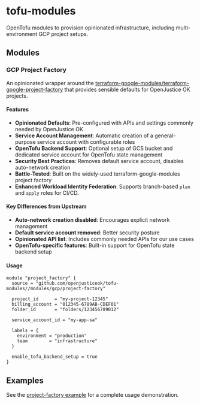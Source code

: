 # tofu-modules

OpenTofu modules to provision opinionated infrastructure, including multi-environment GCP project setups.

## Modules

### GCP Project Factory

An opinionated wrapper around the [terraform-google-modules/terraform-google-project-factory](https://github.com/terraform-google-modules/terraform-google-project-factory) that provides sensible defaults for OpenJustice OK projects.

#### Features

- **Opinionated Defaults**: Pre-configured with APIs and settings commonly needed by OpenJustice OK
- **Service Account Management**: Automatic creation of a general-purpose service account with configurable roles
- **OpenTofu Backend Support**: Optional setup of GCS bucket and dedicated service account for OpenTofu state management
- **Security Best Practices**: Removes default service account, disables auto-network creation
- **Battle-Tested**: Built on the widely-used terraform-google-modules project factory
- **Enhanced Workload Identity Federation**: Supports branch-based `plan` and `apply` roles for CI/CD.

#### Key Differences from Upstream

- **Auto-network creation disabled**: Encourages explicit network management
- **Default service account removed**: Better security posture
- **Opinionated API list**: Includes commonly needed APIs for our use cases
- **OpenTofu-specific features**: Built-in support for OpenTofu state backend setup

#### Usage

```hcl
module "project_factory" {
  source = "github.com/openjusticeok/tofu-modules//modules/gcp/project-factory"

  project_id      = "my-project-12345"
  billing_account = "012345-6789AB-CDEF01"
  folder_id       = "folders/123456789012"

  service_account_id = "my-app-sa"
  
  labels = {
    environment = "production"
    team        = "infrastructure"
  }

  enable_tofu_backend_setup = true
}
```

## Examples

See the [project-factory example](examples/gcp/project-factory-example/main.tf) for a complete usage demonstration.